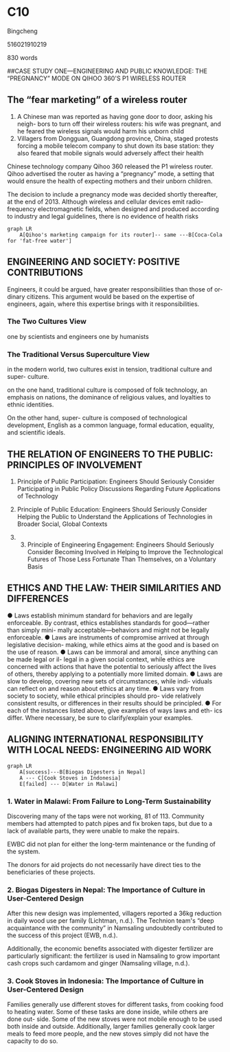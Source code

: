 # C10

Bingcheng

516021910219

830 words

##CASE STUDY ONE—ENGINEERING AND PUBLIC KNOWLEDGE: THE “PREGNANCY” MODE ON QIHOO 360'S P1 WIRELESS ROUTER 

## The “fear marketing” of a wireless router 

1. A Chinese man was reported as having gone door to door, asking his neigh- bors to turn off their wireless routers: his wife was pregnant, and he feared the wireless signals would harm his unborn child 
2. Villagers from Dongguan, Guangdong province, China, staged protests forcing a mobile telecom company to shut down its base station: they also feared that mobile signals would adversely affect their health  

Chinese technology company Qihoo 360 released the P1 wireless router. Qihoo advertised the router as having a “pregnancy” mode, a setting that would ensure the health of expecting mothers and their unborn children. 

The decision to include a pregnancy mode was decided shortly thereafter, at the end of 2013. Although wireless and cellular devices emit radio-frequency electromagnetic fields, when designed and produced according to industry and legal guidelines, there is no evidence of health risks

```mermaid
graph LR
    A[Qihoo's marketing campaign for its router]-- same ---B[Coca-Cola for 'fat-free water']
```

## ENGINEERING AND SOCIETY: POSITIVE CONTRIBUTIONS

Engineers, it could be argued, have greater responsibilities than those of or- dinary citizens. This argument would be based on the expertise of engineers, again, where this expertise brings with it responsibilities.

### The Two Cultures View

one by scientists and engineers
one by humanists

### The Traditional Versus Superculture View

in the modern world, two cultures exist in tension, traditional culture and super- culture.

on the one hand, traditional culture is composed of folk technology, an emphasis on nations, the dominance of religious values, and loyalties to ethnic identities.

On the other hand, super- culture is composed of technological development, English as a common language, formal education, equality, and scientific ideals.

## THE RELATION OF ENGINEERS TO THE PUBLIC: PRINCIPLES OF INVOLVEMENT
1. Principle of Public Participation: Engineers Should Seriously Consider Participating in Public Policy Discussions Regarding Future Applications of Technology

2. Principle of Public Education: Engineers Should Seriously Consider Helping the Public to Understand the Applications of Technologies in Broader Social, Global Contexts
3. 3. Principle of Engineering Engagement: Engineers Should Seriously Consider Becoming Involved in Helping to Improve the Technological Futures of Those Less Fortunate Than Themselves, on a Voluntary Basis

## ETHICS AND THE LAW: THEIR SIMILARITIES AND DIFFERENCES

● Laws establish minimum standard for behaviors and are legally enforceable. By contrast, ethics establishes standards for good—rather than simply mini- mally acceptable—behaviors and might not be legally enforceable.
● Laws are instruments of compromise arrived at through legislative decision- making, while ethics aims at the good and is based on the use of reason.
● Laws can be immoral and amoral, since anything can be made legal or il-
legal in a given social context, while ethics are concerned with actions that have the potential to seriously affect the lives of others, thereby applying to a potentially more limited domain.
● Laws are slow to develop, covering new sets of circumstances, while indi- viduals can reflect on and reason about ethics at any time.
● Laws vary from society to society, while ethical principles should pro- vide relatively consistent results, or differences in their results should be principled.
● For each of the instances listed above, give examples of ways laws and eth- ics differ. Where necessary, be sure to clarify/explain your examples.

## ALIGNING INTERNATIONAL RESPONSIBILITY WITH LOCAL NEEDS: ENGINEERING AID WORK

```mermaid
graph LR
    A[success]---B[Biogas Digesters in Nepal]
    A --- C[Cook Stoves in Indonesia]
    E[failed] --- D[Water in Malawi]
```

### 1. Water in Malawi: From Failure to Long-Term Sustainability

Discovering many of the taps were not working, 81 of 113. Community members had attempted to patch pipes and fix broken taps, but due to a lack of available parts, they were unable to make the repairs.

EWBC did not plan for either the long-term maintenance or the funding of the system. 

The donors for aid projects do not necessarily have direct ties to the beneficiaries of these projects.

### 2. Biogas Digesters in Nepal: The Importance of Culture in User-Centered Design

After this new design was implemented, villagers reported a 36kg reduction in daily wood use per family (Lichtman, n.d.). The Technion team's “deep acquaintance with the community” in Namsaling undoubtedly contributed to the success of this project (EWB, n.d.).

Additionally, the economic benefits associated with digester fertilizer are particularly significant: the fertilizer is used in Namsaling to grow important cash crops such cardamom and ginger (Namsaling village, n.d.). 

### 3. Cook Stoves in Indonesia: The Importance of Culture in User-Centered Design 

Families generally use different stoves for different tasks, from cooking food to heating water. Some of these tasks are done inside, while others are done out- side. Some of the new stoves were not mobile enough to be used both inside and outside. Additionally, larger families generally cook larger meals to feed more people, and the new stoves simply did not have the capacity to do so. 



